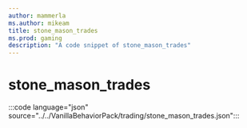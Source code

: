 ```yaml
---
author: mammerla
ms.author: mikeam
title: stone_mason_trades
ms.prod: gaming
description: "A code snippet of stone_mason_trades"
---
```


# stone_mason_trades

:::code language="json" source="../../VanillaBehaviorPack/trading/stone_mason_trades.json":::
